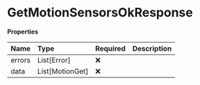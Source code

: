 # GetMotionSensorsOkResponse

**Properties**

| Name   | Type            | Required | Description |
| :----- | :-------------- | :------- | :---------- |
| errors | List[Error]     | ❌       |             |
| data   | List[MotionGet] | ❌       |             |

<!-- This file was generated by liblab | https://liblab.com/ -->
